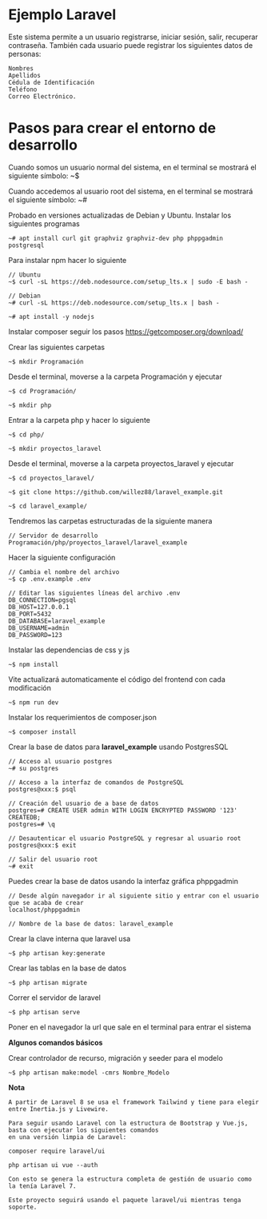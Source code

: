 # Ejemplo Laravel

Este sistema permite a un usuario registrarse, iniciar sesión, salir, recuperar contraseña.
También cada usuario puede registrar los siguientes datos de personas:

    Nombres
    Apellidos
    Cédula de Identificación
    Teléfono
    Correo Electrónico.

# Pasos para crear el entorno de desarrollo

Cuando somos un usuario normal del sistema, en el terminal se mostrará el siguiente símbolo: ~$

Cuando accedemos al usuario root del sistema, en el terminal se mostrará el siguiente símbolo: ~#

Probado en versiones actualizadas de Debian y Ubuntu. Instalar los siguientes programas

    ~# apt install curl git graphviz graphviz-dev php phppgadmin postgresql

Para instalar npm hacer lo siguiente

    // Ubuntu
    ~$ curl -sL https://deb.nodesource.com/setup_lts.x | sudo -E bash -

    // Debian
    ~# curl -sL https://deb.nodesource.com/setup_lts.x | bash -

    ~# apt install -y nodejs

Instalar composer seguir los pasos https://getcomposer.org/download/

Crear las siguientes carpetas

    ~$ mkdir Programación

Desde el terminal, moverse a la carpeta Programación y ejecutar

    ~$ cd Programación/

    ~$ mkdir php

Entrar a la carpeta php y hacer lo siguiente

    ~$ cd php/

    ~$ mkdir proyectos_laravel

Desde el terminal, moverse a la carpeta proyectos_laravel y ejecutar

    ~$ cd proyectos_laravel/

    ~$ git clone https://github.com/willez88/laravel_example.git

    ~$ cd laravel_example/

Tendremos las carpetas estructuradas de la siguiente manera

    // Servidor de desarrollo
    Programación/php/proyectos_laravel/laravel_example

Hacer la siguiente configuración

    // Cambia el nombre del archivo
    ~$ cp .env.example .env

    // Editar las siguientes líneas del archivo .env
    DB_CONNECTION=pgsql
    DB_HOST=127.0.0.1
    DB_PORT=5432
    DB_DATABASE=laravel_example
    DB_USERNAME=admin
    DB_PASSWORD=123

Instalar las dependencias de css y js

    ~$ npm install

Vite actualizará automaticamente el código del frontend con cada modificación

    ~$ npm run dev

Instalar los requerimientos de composer.json

    ~$ composer install

Crear la base de datos para __laravel_example__ usando PostgresSQL

    // Acceso al usuario postgres
    ~# su postgres

    // Acceso a la interfaz de comandos de PostgreSQL
    postgres@xxx:$ psql

    // Creación del usuario de a base de datos
    postgres=# CREATE USER admin WITH LOGIN ENCRYPTED PASSWORD '123' CREATEDB;
    postgres=# \q

    // Desautenticar el usuario PostgreSQL y regresar al usuario root
    postgres@xxx:$ exit

    // Salir del usuario root
    ~# exit

Puedes crear la base de datos usando la interfaz gráfica phppgadmin

    // Desde algún navegador ir al siguiente sitio y entrar con el usuario que se acaba de crear
    localhost/phppgadmin

    // Nombre de la base de datos: laravel_example

Crear la clave interna que laravel usa

    ~$ php artisan key:generate

Crear las tablas en la base de datos

    ~$ php artisan migrate

Correr el servidor de laravel

    ~$ php artisan serve

Poner en el navegador la url que sale en el terminal para entrar el sistema

__Algunos comandos básicos__

Crear controlador de recurso, migración y seeder para el modelo

    ~$ php artisan make:model -cmrs Nombre_Modelo

__Nota__

    A partir de Laravel 8 se usa el framework Tailwind y tiene para elegir entre Inertia.js y Livewire.

    Para seguir usando Laravel con la estructura de Bootstrap y Vue.js, basta con ejecutar los siguientes comandos
    en una versión limpia de Laravel:

    composer require laravel/ui

    php artisan ui vue --auth

    Con esto se genera la estructura completa de gestión de usuario como la tenía Laravel 7.

    Este proyecto seguirá usando el paquete laravel/ui mientras tenga soporte.
    
